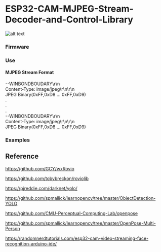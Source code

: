 # ESP32-CAM-MJPEG-Stream-Decoder-and-Control-Library

![alt text](https://2.bp.blogspot.com/-j8m4wGO5bAE/WpDzkmaTKVI/AAAAAAAALoc/MnTWAhAnpcMKqs0TdlQOqgn-J2-IZjtygCLcBGAs/s1600/DSC_0512.JPG?raw=true)

### Firmware

### Use
#### MJPEG Stream Format

--WINBONDBOUDARY\r\n </br>
Content-Type: image/jpeg\r\n\r\n </br>
JPEG Binary(0xFF,0xD8 ... 0xFF,0xD9) </br>
. </br>
. </br>
. </br>
--WINBONDBOUDARY\r\n </br>
Content-Type: image/jpeg\r\n\r\n </br>
JPEG Binary(0xFF,0xD8 ... 0xFF,0xD9) </br>

### Examples

## Reference

https://github.com/GCY/wxRovio

https://github.com/tobybreckon/roviolib

https://pjreddie.com/darknet/yolo/

https://github.com/spmallick/learnopencv/tree/master/ObjectDetection-YOLO

https://github.com/CMU-Perceptual-Computing-Lab/openpose

https://github.com/spmallick/learnopencv/tree/master/OpenPose-Multi-Person

https://randomnerdtutorials.com/esp32-cam-video-streaming-face-recognition-arduino-ide/
